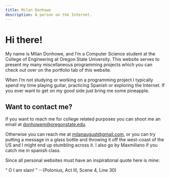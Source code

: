 ```yaml
---
title: Milan Donhowe
description: A person on the Internet. 
---
```



# Hi there!

My name is Milan Donhowe, and I’m a Computer Science student at the College of Engineering at Oregon State University. This website serves to present my many miscellaneous programming projects which you can check out over on the portfolio tab of this website.

When I’m not studying or working on a programming project I typically spend my time playing guitar, practicing Spanish or exploring the Internet. If you ever want to get on my good side just bring me some pineapple.


## Want to contact me?

If you want to reach me for college related purposes you can shoot me an email at [donhowem@oregonstate.edu](mailto:donhowem@oregonstate.edu).

Otherwise you can reach me at [milanaugust@gmail.com](mailto:milanaugust@gmail.com), or you can try putting a message in a glass bottle and throwing it off the west-coast of the US and I might end up stumbling across it. I also go by Maxmiliano if you catch me in spanish class.


Since all personal websites must have an inspirational quote here is mine: 

<q> O I am slain! </q> --(Polonius, Act III, Scene 4, Line 30) 
